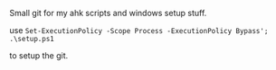 Small git for my ahk scripts and windows setup stuff.

use `Set-ExecutionPolicy -Scope Process -ExecutionPolicy Bypass'; .\setup.ps1`

to setup the git.
